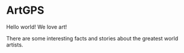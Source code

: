 # ArtGPS

Hello world!
We love art!

There are some interesting facts and stories about the greatest world artists.
